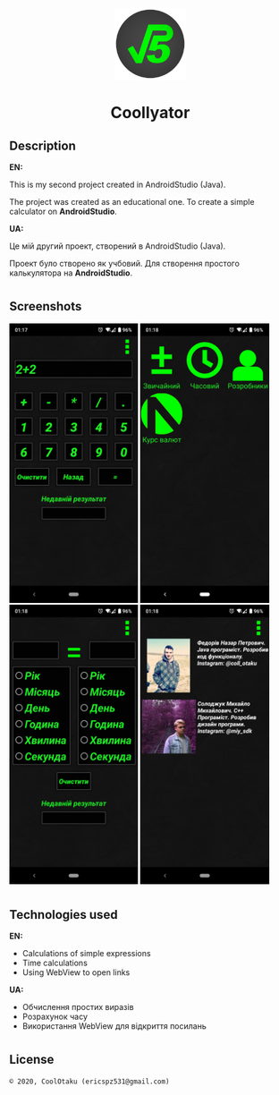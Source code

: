 <p align="center"><img width="128" height="128" src="app/src/main/res/drawable/ikonka.png" /></p>
<h1 align="center">Coollyator</h1>

## Description
<b>EN:</b>

This is my second project created in AndroidStudio (Java).

The project was created as an educational one. To create a simple calculator on **AndroidStudio**.

<b>UA:</b>

Це мій другий проект, створений в AndroidStudio (Java).

Проект було створено як учбовий. Для створення простого калькулятора на **AndroidStudio**.

#
## Screenshots
<p>
  <img src="screens/sc1.png" height="500px"/>
  <img src="screens/sc2.png" height="500px"/>
  <img src="screens/sc3.png" height="500px"/>
  <img src="screens/sc4.png" height="500px"/>
</p>

#
## Technologies used
<b>EN:</b>
- Calculations of simple expressions
- Time calculations
- Using WebView to open links

<b>UA:</b>
- Обчислення простих виразів
- Розрахунок часу
- Використання WebView для відкриття посилань
#
## License
```
© 2020, CoolOtaku (ericspz531@gmail.com)
```
